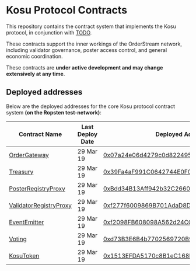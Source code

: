 # Kosu Protocol Contracts

This repository contains the contract system that implements the Kosu protocol, in conjunction with [TODO](https://github.com/paradigmfoundation/TODO/). 

These contracts support the inner workings of the OrderStream network, including validator governance, poster access control, and general economic coordination. 

These contracts are **under active development and may change extensively at any time**. 

## Deployed addresses

Below are the deployed addresses for the core Kosu protocol contract system **(on the Ropsten test-network)**:

|Contract Name|Last Deploy Date|Deployed Address|Remarks|  
|-|-|-|-|  
|[OrderGateway](./contracts/external/OrderGateway.sol)|29 Mar 19|[0x07a24e06d4279c0d8224957CDa6A349Aeb326963](https://ropsten.etherscan.io/address/0x07a24e06d4279c0d8224957CDa6A349Aeb326963)|-|  
|[Treasury](./contracts/treasury/Treasury.sol)|29 Mar 19|[0x39Fa4aF991C0642744E0F05042Bcf38A96ab345f](https://ropsten.etherscan.io/address/0x39Fa4aF991C0642744E0F05042Bcf38A96ab345f)|-|  
|[PosterRegistryProxy](./contracts/external/PosterRegistryProxy.sol)|29 Mar 19|[0xBdd34B13Aff942b32C2660a11dA19Ff6E964724e](https://ropsten.etherscan.io/address/0xBdd34B13Aff942b32C2660a11dA19Ff6E964724e)|-|  
|[ValidatorRegistryProxy](./contracts/external/ValidatorRegistryProxy.sol)|29 Mar 19|[0xf277f6009869B701AdaD8D29Cbc7D029Bbe5391d](https://ropsten.etherscan.io/address/0xf277f6009869B701AdaD8D29Cbc7D029Bbe5391d)|-|  
|[EventEmitter](./contracts/event/EventEmitter.sol)|29 Mar 19|[0xf2098FB608098A562d24CCde594A304d739cc4B7](https://ropsten.etherscan.io/address/0xf2098FB608098A562d24CCde594A304d739cc4B7)|-|  
|[Voting](./contracts/voting/Voting.sol)|29 Mar 19|[0xd73B3E6B4b7702569720B93e1C27D33cB91f8407](https://ropsten.etherscan.io/address/0xd73B3E6B4b7702569720B93e1C27D33cB91f8407)|-|  
|[KosuToken](contracts/lib/KosuToken.sol)|29 Mar 19|[0x1513EFDA5170c8B1eC168bFB238278EeaA3B114e](https://ropsten.etherscan.io/address/0x1513EFDA5170c8B1eC168bFB238278EeaA3B114e)|-|  
